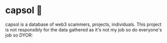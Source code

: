 # capsol 🧢

capsol is a database of web3 scammers, projects, individuals. This project is not responsibly for the data gathered as it's not my job so do everyone's job so DYOR:
